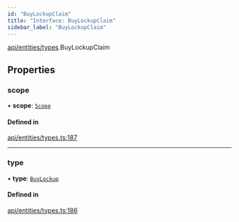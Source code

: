 ```yaml
---
id: "BuyLockupClaim"
title: "Interface: BuyLockupClaim"
sidebar_label: "BuyLockupClaim"
---
```


[api/entities/types](../../../../../modules/API/Entities/Types/Types.md).BuyLockupClaim

## Properties

### scope

• **scope**: [`Scope`](../Scope/Scope.md)

#### Defined in

[api/entities/types.ts:187](https://github.com/PolymeshAssociation/polymesh-sdk/blob/8a9e72221/src/api/entities/types.ts#L187)

___

### type

• **type**: [`BuyLockup`](../../../../../enums/API/Entities/Types/ClaimType/ClaimType.md#buylockup)

#### Defined in

[api/entities/types.ts:186](https://github.com/PolymeshAssociation/polymesh-sdk/blob/8a9e72221/src/api/entities/types.ts#L186)
